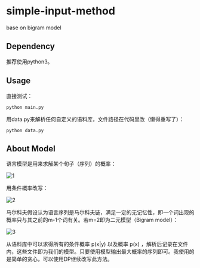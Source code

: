 # simple-input-method
base on bigram model

## Dependency
推荐使用python3。

## Usage

直接测试：

```
python main.py
```

用data.py来解析任何自定义的语料库，文件路径在代码里改（懒得重写了）：

```
python data.py
```

## About Model

语言模型是用来求解某个句子（序列）的概率：

![1](http://latex.codecogs.com/svg.latex?p(w_1,w_2,\cdots,w_n))



用条件概率改写：

![2](http://latex.codecogs.com/svg.latexp(w_1,w_2,\cdots,w_n)=p(w_1)\cdot{}p(w_2|w_1)\cdot{}p(w_3|w_1,w_2)\cdots{}p(w_n|w_1,\cdots,w_{n-1}))

马尔科夫假设认为语言序列是马尔科夫链，满足一定的无记忆性，即一个词出现的概率只与其之前的m-1个词有关。若m=2即为二元模型（Bigram model）：

![3](http://latex.codecogs.com/svg.latex?p(w_1,w_2,\cdots,w_n)=p(w_1)\cdot{}p(w_2|w_1)\cdot{}p(w_3|w_2)\cdots{}p(w_n|w_{n-1}))

从语料库中可以求得所有的条件概率 p(x|y) 以及概率 p(x) ，解析后记录在文件内，这些文件即为我们的模型。只要使用模型输出最大概率的序列即可。我使用的是简单的贪心，可以使用DP继续改写此方法。
